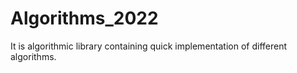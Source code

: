 # Algorithms_2022
It is algorithmic library containing quick implementation of different algorithms.

